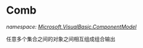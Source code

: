 ﻿# Comb
_namespace: <a href="#" onClick="load('/docs/Microsoft.VisualBasic.ComponentModel/index.md')">Microsoft.VisualBasic.ComponentModel</a>_

任意多个集合之间的对象之间相互组成组合输出




